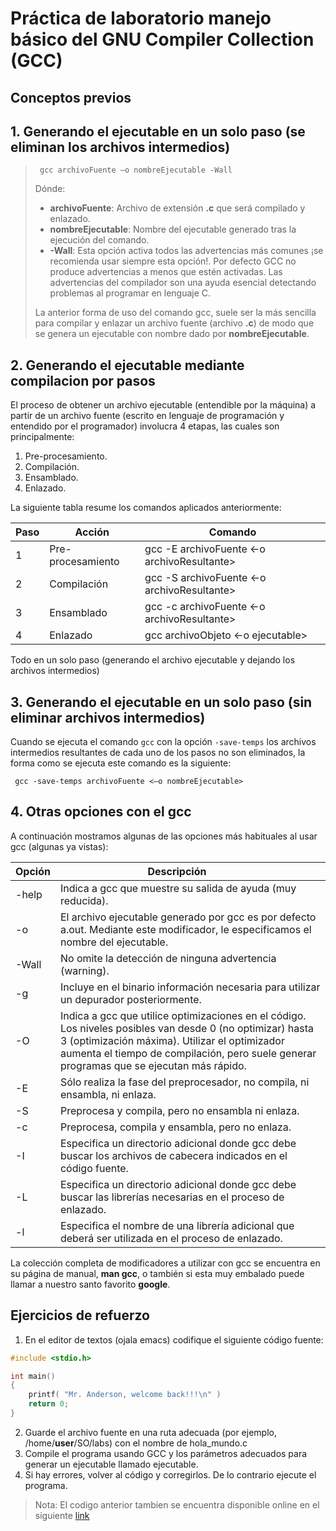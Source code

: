 # Práctica de laboratorio manejo básico del GNU Compiler Collection (GCC)

## Conceptos previos

## 1. Generando el ejecutable en un solo paso (se eliminan los archivos intermedios)

>  
> ``` gcc archivoFuente –o nombreEjecutable -Wall```
>
> Dónde:
> * **archivoFuente**: Archivo de extensión **.c** que será compilado y enlazado.
> * **nombreEjecutable**: Nombre del ejecutable generado tras la ejecución del comando.
> * **-Wall**: Esta opción activa todos las advertencias más comunes ¡se recomienda usar siempre esta opción!. Por defecto GCC no produce advertencias a menos que estén activadas. Las advertencias del compilador son una ayuda esencial detectando problemas al programar en lenguaje C.
>
> La anterior forma de uso del comando gcc, suele ser la más sencilla para compilar y enlazar un archivo fuente (archivo 
> **.c**) de modo que se genera un ejecutable con nombre dado  por **nombreEjecutable**. 

## 2. Generando el ejecutable mediante compilacion por pasos 

El proceso de obtener un archivo ejecutable (entendible por la máquina) a partir de un archivo fuente (escrito en lenguaje de programación y entendido por el programador) involucra 4 etapas, las cuales son principalmente:
1. Pre-procesamiento.
2. Compilación.
3. Ensamblado.
4. Enlazado.

La siguiente tabla resume los comandos aplicados anteriormente:

| Paso | Acción            | Comando                                     | 
|------|-------------------|---------------------------------------------|
| 1    | Pre-procesamiento | gcc -E archivoFuente <-o archivoResultante> | 
| 2    | Compilación       | gcc -S archivoFuente <-o archivoResultante> |
| 3    | Ensamblado        | gcc -c archivoFuente <-o archivoResultante> | 
| 4    | Enlazado          | gcc archivoObjeto <-o ejecutable>           |

Todo en un solo paso (generando el archivo ejecutable y dejando los archivos intermedios)

## 3. Generando el ejecutable en un solo paso (sin eliminar archivos intermedios)

Cuando se ejecuta el comando ```gcc``` con la opción ```-save-temps``` los archivos intermedios resultantes de cada uno de los pasos no son eliminados, la forma como se ejecuta este comando es la siguiente:

``` gcc -save-temps archivoFuente <–o nombreEjecutable>```

## 4. Otras opciones con el gcc
A continuación mostramos algunas de las opciones más habituales al usar gcc (algunas ya vistas):

| Opción | Descripción            |
|------|-------------------|
| -help | Indica a gcc que muestre su salida de ayuda (muy reducida).|
| -o <file> | El archivo ejecutable generado por gcc es por defecto a.out. Mediante este modificador, le especificamos el nombre del ejecutable.|
| -Wall | No omite la detección de ninguna advertencia (warning).|
| -g | Incluye en el binario información necesaria para utilizar un depurador posteriormente.|
| -O <nivel> | Indica a gcc que utilice optimizaciones en el código. Los niveles posibles van desde 0 (no optimizar) hasta 3 (optimización máxima). Utilizar el optimizador aumenta el tiempo de compilación, pero suele generar programas que se  ejecutan más rápido.|
| -E | Sólo realiza la fase del preprocesador, no compila, ni ensambla, ni enlaza.|
| -S | Preprocesa y compila, pero no ensambla ni enlaza.|
| -c | Preprocesa, compila y ensambla, pero no enlaza.|
| -I <dir> | Especifica un directorio adicional donde gcc debe buscar los archivos de cabecera indicados en el código fuente.|
| -L <dir> | Especifica un directorio adicional donde gcc debe buscar las librerías necesarias en el proceso de enlazado.|
| -l<library> | Especifica el nombre de una librería adicional que deberá ser utilizada en el proceso de enlazado.|

La colección completa de modificadores a utilizar con gcc se encuentra en su página de manual, **man gcc**, o también si esta muy embalado puede llamar a nuestro santo favorito **google**.

## Ejercicios de refuerzo

1. En el editor de textos (ojala emacs) codifique el siguiente código fuente:

```C 
#include <stdio.h>

int main()
{
    printf( "Mr. Anderson, welcome back!!!\n" )
    return 0;
}
```  
2. Guarde el archivo fuente en una ruta adecuada (por ejemplo, /home/**user**/SO/labs) con el nombre de hola_mundo.c
3. Compile el programa usando GCC y los parámetros adecuados para generar un ejecutable llamado ejecutable.
4. Si hay errores, volver al código y corregirlos. De lo contrario ejecute el programa. 

> Nota: El codigo anterior tambien se encuentra disponible online en el siguiente [link](https://goo.gl/yjRZaZ)
